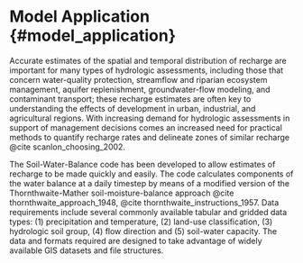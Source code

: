 # Model Application {#model_application}

Accurate estimates of the spatial and temporal distribution of recharge are important for many types of hydrologic assessments, including those that concern water-quality protection, streamflow and riparian ecosystem management, aquifer replenishment, groundwater-flow modeling, and contaminant transport; these recharge estimates are often key to understanding the effects of development in urban, industrial, and agricultural regions. With increasing demand for hydrologic assessments in support of management decisions comes an increased need for practical methods to quantify recharge rates and delineate zones of similar recharge @cite scanlon_choosing_2002.

The Soil-Water-Balance code has been developed to allow estimates of recharge to be made quickly and easily. The code calculates components of the water balance at a daily timestep by means of a modified version of the Thornthwaite-Mather soil-moisture-balance approach @cite thornthwaite_approach_1948, @cite thornthwaite_instructions_1957. Data requirements include several commonly available tabular and gridded data types: (1) precipitation and temperature, (2) land-use classification, (3) hydrologic soil group, (4) flow direction and (5) soil-water capacity. The data and formats required are designed to take advantage of widely available GIS datasets and file structures.